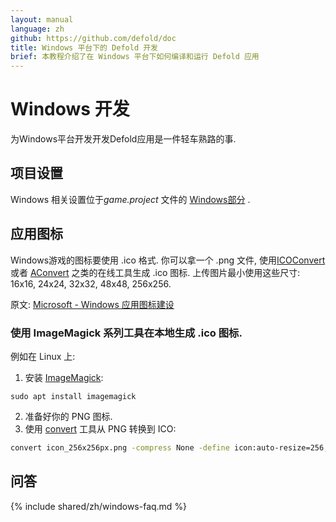 ```yaml
---
layout: manual
language: zh
github: https://github.com/defold/doc
title: Windows 平台下的 Defold 开发
brief: 本教程介绍了在 Windows 平台下如何编译和运行 Defold 应用 
---
```


# Windows 开发

为Windows平台开发开发Defold应用是一件轻车熟路的事.

## 项目设置

Windows 相关设置位于*game.project* 文件的 [Windows部分](/zh/manuals/project-settings/#Windows)  .

## 应用图标

Windows游戏的图标要使用 .ico 格式. 你可以拿一个 .png 文件, 使用[ICOConvert](https://www.icoconverter.com/) 或者  [AConvert](https://www.aconvert.com/icon/png-to-ico/) 之类的在线工具生成 .ico 图标. 上传图片最小使用这些尺寸: 16x16, 24x24, 32x32, 48x48, 256x256.

原文: [Microsoft - Windows 应用图标建设](https://learn.microsoft.com/en-us/windows/apps/design/style/iconography/app-icon-construction#icon-sizes-win32)

### 使用 ImageMagick 系列工具在本地生成 .ico 图标.
例如在 Linux 上:
1. 安装 [ImageMagick](https://www.imagemagick.org/):
```
sudo apt install imagemagick
```
2. 准备好你的 PNG 图标.
3. 使用 [convert](https://www.imagemagick.org/script/convert.php) 工具从 PNG 转换到 ICO:
```bash
convert icon_256x256px.png -compress None -define icon:auto-resize=256,128,96,64,48,32,24,16 favicon.ico
```

## 问答
{% include shared/zh/windows-faq.md %}
